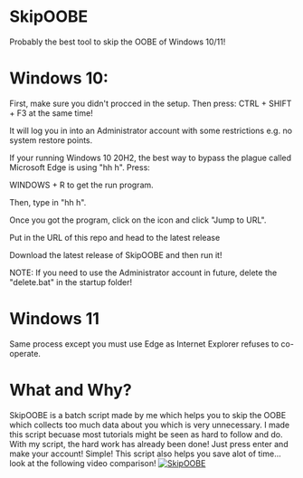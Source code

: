 # SkipOOBE
Probably the best tool to skip the OOBE of Windows 10/11!
# Windows 10:
First, make sure you didn't procced in the setup. Then press:
CTRL + SHIFT + F3 at the same time!

It will log you in into an Administrator account with some restrictions e.g. no system restore points.

If your running Windows 10 20H2, the best way to bypass the plague called Microsoft Edge is using "hh h".
Press:

WINDOWS + R to get the run program.

Then, type in "hh h".

Once you got the program, click on the icon and click "Jump to URL".

Put in the URL of this repo and head to the latest release

Download the latest release of SkipOOBE and then run it!

NOTE: If you need to use the Administrator account in future, delete the "delete.bat" in the startup folder!
# Windows 11
Same process except you must use Edge as Internet Explorer refuses to co-operate.
# What and Why?
SkipOOBE is a batch script made by me which helps you to skip the OOBE which collects too much data about you which is very unnecessary. I made this script becuase most tutorials might be seen as hard to follow and do. With my script, the hard work has already been done! Just press enter and make your account! Simple! This script also helps you save alot of time... look at the following video comparison!
[![SkipOOBE](https://i.imgur.com/mlSdiz0.png)](https://www.youtube.com/watch?v=TuVSjNyepaQ "SkipOOBE")

